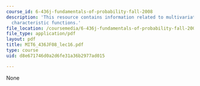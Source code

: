 ```yaml
---
course_id: 6-436j-fundamentals-of-probability-fall-2008
description: 'This resource contains information related to multivariate normal distributions:
  characteristic functions.'
file_location: /coursemedia/6-436j-fundamentals-of-probability-fall-2008/d8e671746d0a2d6fe31a36b2977ad015_MIT6_436JF08_lec16.pdf
file_type: application/pdf
layout: pdf
title: MIT6_436JF08_lec16.pdf
type: course
uid: d8e671746d0a2d6fe31a36b2977ad015

---
```

None